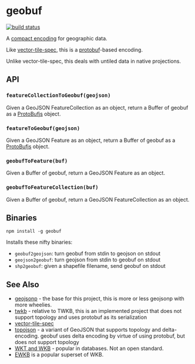 # geobuf

[![build status](https://secure.travis-ci.org/mapbox/geobuf.png)](http://travis-ci.org/mapbox/geobuf)

A [compact encoding](geobuf.proto) for geographic data.

Like [vector-tile-spec](https://github.com/mapbox/vector-tile-spec),
this is a [protobuf](http://code.google.com/p/protobuf/)-based encoding.

Unlike vector-tile-spec, this deals with untiled data in native projections.

## API

### `featureCollectionToGeobuf(geojson)`

Given a GeoJSON FeatureCollection as an object, return a Buffer of
geobuf as a [ProtoBufjs](https://github.com/dcodeIO/ProtoBuf.js) object.

### `featureToGeobuf(geojson)`

Given a GeoJSON Feature as an object, return a Buffer of
geobuf as a [ProtoBufjs](https://github.com/dcodeIO/ProtoBuf.js) object.

### `geobufToFeature(buf)`

Given a Buffer of geobuf, return a GeoJSON Feature as an object.

### `geobufToFeatureCollection(buf)`

Given a Buffer of geobuf, return a GeoJSON FeatureCollection as an object.

## Binaries

    npm install -g geobuf

Installs these nifty binaries:

* `geobuf2geojson`: turn geobuf from stdin to geojson on stdout
* `geojson2geobuf`: turn geojson from stdin to geobuf on stdout
* `shp2geobuf`: given a shapefile filename, send geobuf on stdout

## See Also

* [geojsonp](https://github.com/springmeyer/geojsonp) - the base for this project,
  this is more or less geojsonp with more wheelies.
* [twkb](https://github.com/nicklasaven/TWKB) - relative to TWKB, this is an
  implemented project that does not support topology and uses protobuf as its serialization
* [vector-tile-spec](https://github.com/mapbox/vector-tile-spec)
* [topojson](https://github.com/mbostock/topojson) - a variant of GeoJSON
  that supports topology and delta-encoding. geobuf uses delta encoding
  by virtue of using protobuf, but does not support topology
* [WKT and WKB](https://en.wikipedia.org/wiki/Well-known_text) - popular in databases.
  Not an open standard.
* [EWKB](http://postgis.refractions.net/docs/using_postgis_dbmanagement.html#EWKB_EWKT) is a popular superset of WKB.
